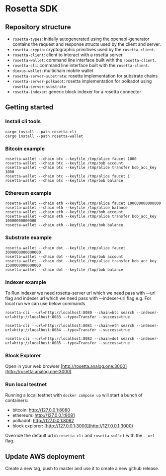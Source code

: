 # Rosetta SDK

## Repository structure

- `rosetta-types`: initially autogenerated using the openapi-generator contains the request and
response structs used by the client and server.
- `rosetta-crypto`: cryptographic primitives used by the `rosetta-client`.
- `rosetta-client`: client to interact with a rosetta server.
- `rosetta-wallet`: command line interface built with the `rosetta-client`.
- `rosetta-cli`: command line interface built with the `rosetta-client`.
- `dioxus-wallet`: multichain mobile wallet
- `rosetta-server-substrate`: rosetta implementation for substrate chains
- `rosetta-server-polkadot`: rosetta implementation for polkadot using `rosetta-server-substrate`
- `rosetta-indexer`: generic block indexer for a rosetta connector

## Getting started

### Install cli tools
```
cargo install --path rosetta-cli
cargo install --path rosetta-wallet
```

### Bitcoin example
```
rosetta-wallet --chain btc --keyfile /tmp/alice faucet 1000
rosetta-wallet --chain btc --keyfile /tmp/bob account
rosetta-wallet --chain btc --keyfile /tmp/alice transfer bob_acc_key 1000
rosetta-wallet --chain btc --keyfile /tmp/alice faucet 1
rosetta-wallet --chain btc --keyfile /tmp/bob balance
```

### Ethereum example
```
rosetta-wallet --chain eth --keyfile /tmp/alice faucet 100000000000000
rosetta-wallet --chain eth --keyfile /tmp/alice balance
rosetta-wallet --chain eth --keyfile /tmp/bob account
rosetta-wallet --chain eth --keyfile /tmp/alice transfer bob_acc_key 10000000000000
rosetta-wallet --chain eth --keyfile /tmp/bob balance
```

### Substrate example
```
rosetta-wallet --chain dot --keyfile /tmp/alice faucet 3000000000000000
rosetta-wallet --chain dot --keyfile /tmp/bob account
rosetta-wallet --chain dot --keyfile /tmp/alice transfer bob_acc_key 1500000000000000
rosetta-wallet --chain dot --keyfile /tmp/bob balance
```

### Indexer example
To Run indexer we need rosetta-server url which we need pass with --url flag and indexer url which we need pass with --indexer-url flag e.g. For local run we can use below commands
```
rosetta-cli --url=http://localhost:8080 --chain=btc search --indexer-url=http://localhost:8083 --type=Transfer --success=true

rosetta-cli --url=http://localhost:8081 --chain=eth search --indexer-url=http://localhost:8084 --type=Transfer --success=true

rosetta-cli --url=http://localhost:8082 --chain=dot search --indexer-url=http://localhost:8085 --type=Transfer --success=true
```

### Block Explorer
Open in your web browser [http://rosetta.analog.one:3000](http://rosetta.analog.one:3000)

### Run local testnet
Running a local testnet with `docker compose up` will start a bunch of containers:

- bitcoin: http://127.0.0.1:8080
- ethereum: http://127.0.0.1:8081
- polkadot: http://127.0.0.1:8082
- block explorer: [http://127.0.0.1:3000](http://127.0.0.1:3000)

Override the default url in `rosetta-cli` and `rosetta-wallet` with the `--url` flag.

## Update AWS deployment
Create a new tag, push to master and use it to create a new github release.

